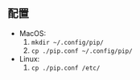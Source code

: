 ## 配置

- MacOS:
  1. `mkdir ~/.config/pip/`
  2. `cp ./pip.conf ~/.config/pip/`
- Linux:
  1. `cp ./pip.conf /etc/`
